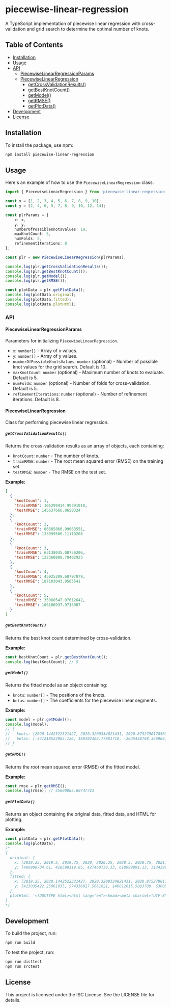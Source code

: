 # piecewise-linear-regression

A TypeScript implementation of piecewise linear regression with cross-validation and grid search to determine the optimal number of knots.

## Table of Contents
- [Installation](#installation)
- [Usage](#usage)
- [API](#api)
  - [PiecewiseLinearRegressionParams](#piecewiselinearregressionparams)
  - [PiecewiseLinearRegression](#piecewiselinearregression)
    - [getCrossValidationResults()](#getcrossvalidationresults)
    - [getBestKnotCount()](#getbestknotcount)
    - [getModel()](#getmodel)
    - [getRMSE()](#getrmse)
    - [getPlotData()](#getplotdata)
- [Development](#development)
- [License](#license)

## Installation

To install the package, use npm:

```bash
npm install piecewise-linear-regression
```

## Usage

Here's an example of how to use the `PiecewiseLinearRegression` class:

```typescript
import { PiecewiseLinearRegression } from 'piecewise-linear-regression';

const x = [1, 2, 3, 4, 5, 6, 7, 8, 9, 10];
const y = [2, 4, 6, 5, 7, 8, 9, 10, 12, 14];

const plrParams = {
    x: x,
    y: y,
    numberOfPossibleKnotsValues: 10,
    maxKnotCount: 5,
    numFolds: 5,
    refinementIterations: 8
};

const plr = new PiecewiseLinearRegression(plrParams);

console.log(plr.getCrossValidationResults());
console.log(plr.getBestKnotCount());
console.log(plr.getModel());
console.log(plr.getRMSE());

const plotData = plr.getPlotData();
console.log(plotData.original);
console.log(plotData.fitted);
console.log(plotData.plotHtml);
```

### API

#### PiecewiseLinearRegressionParams

Parameters for initializing `PiecewiseLinearRegression`.

- `x`: `number[]` - Array of x values.
- `y`: `number[]` - Array of y values.
- `numberOfPossibleKnotsValues`: `number` (optional) - Number of possible knot values for the grid search. Default is 10.
- `maxKnotCount`: `number` (optional) - Maximum number of knots to evaluate. Default is 5.
- `numFolds`: `number` (optional) - Number of folds for cross-validation. Default is 5.
- `refinementIterations`: `number` (optional) - Number of refinement iterations. Default is 8.

#### PiecewiseLinearRegression

Class for performing piecewise linear regression.

##### `getCrossValidationResults()`

Returns the cross-validation results as an array of objects, each containing:
- `knotCount`: `number` - The number of knots.
- `trainRMSE`: `number` - The root mean squared error (RMSE) on the training set.
- `testRMSE`: `number` - The RMSE on the test set.

**Example:**

```json
[
  {
    "knotCount": 1,
    "trainRMSE": 105299414.99391018,
    "testRMSE": 145637666.0650324
  },
  {
    "knotCount": 2,
    "trainRMSE": 86685860.99063551,
    "testRMSE": 133999506.11119208
  },
  {
    "knotCount": 3,
    "trainRMSE": 63138045.08756206,
    "testRMSE": 122360808.70402923
  },
  {
    "knotCount": 4,
    "trainRMSE": 45925209.68797879,
    "testRMSE": 187103043.9565541
  },
  {
    "knotCount": 5,
    "trainRMSE": 35060547.07612642,
    "testRMSE": 106186937.9715987
  }
]
```

##### `getBestKnotCount()`

Returns the best knot count determined by cross-validation.

**Example:**

```javascript
const bestKnotCount = plr.getBestKnotCount();
console.log(bestKnotCount); // 5
```

##### `getModel()`

Returns the fitted model as an object containing:
- `knots`: `number[]` - The positions of the knots.
- `betas`: `number[]` - The coefficients for the piecewise linear segments.

**Example:**

```javascript
const model = plr.getModel();
console.log(model);
// {
//   knots: [2020.1442522321427, 2020.3200334821431, 2020.8752790178569, 2022.0443638392858, 2022.352678571429],
//   betas: [-341218523983.126, 169192303.77881718, -2635458768.356966, 3347396804.36822, -675523302.5786195, -1157763747.8393607, 1218123646.153238]
// }
```

##### `getRMSE()`

Returns the root mean squared error (RMSE) of the fitted model.

**Example:**

```javascript
const rmse = plr.getRMSE();
console.log(rmse); // 45600885.60747723
```

##### `getPlotData()`

Returns an object containing the original data, fitted data, and HTML for plotting.

**Example:**

```javascript
const plotData = plr.getPlotData();
console.log(plotData);
/*
{
  original: {
    x: [2019.25, 2019.5, 2019.75, 2020, 2020.25, 2020.5, 2020.75, 2021, 2021.25, 2021.5, 2021.75, 2022, 2022.25, 2022.5, 2022.75, 2023, 2023.25, 2023.5, 2023.75, 2024, 2024.25],
    y: [480908734.61, 418598119.85, 427460738.33, 618999891.13, 313439976.55, 299484629.79, 519625618.31, 665667339.66, 708570866.01, 766344390.58, 749944347.47, 902043201.84, 674475488.5, 631845186.9, 652163993.42, 779891715.88, 797533136.93, 836989815.67, 956302630.94, 1124572881.12, 1010948927.96]
  },
  fitted: {
    x: [2019.25, 2020.1442522321427, 2020.3200334821431, 2020.8752790178569, 2022.0443638392858, 2022.352678571429, 2024.25],
    y: [423035422.25061035, 574336017.5661621, 140812615.5883789, 630056303.138794, 870428369.5217285, 576864428.3261719, 1081489194.3897705]
  },
  plotHtml: '<!DOCTYPE html><html lang="en"><head><meta charset="UTF-8"><meta name="viewport" content="width=device-width, initial-scale=1.0"><script src="https://cdn.plot.ly/plotly-latest.min.js"></script><title>Scatter and Line Plot</title><style>body, html {width: 100%;height: 100%;margin: 0;padding: 0;display: flex;justify-content: center;align-items: center;}#plot-container {width: 100%;max-width: 1200px;height: 50vw;max-height: 800px;}#plot {width: 100%;height: 100%;}</style></head><body><div id="plot-container"><div id="plot"></div></div><script>var traceOrig = {x: [2019.25,2019.5,2019.75,2020,2020.25,2020.5,2020.75,2021,2021.25,2021.5,2021.75,2022,2022.25,2022.5,2022.75,2023,2023.25,2023.5,2023.75,2024,2024.25],y: [480908734.61,418598119.85,427460738.33,618999891.13,313439976.55,299484629.79,519625618.31,665667339.66,708570866.01,766344390.58,749944347.47,902043201.84,674475488.5,631845186.9,652163993.42,779891715.88,797533136.93,836989815.67,956302630.94,1124572881.12,1010948927.96],mode: 'lines+markers',type: 'scatter',name: 'Original Data',line: {dash: 'dot',width: 1,color: 'rgb(31, 119, 180)'},marker: {size: 14,color: 'rgb(31, 119, 180)'}};var traceFit = {x: [2019.25,2020.1442522321427,2020.3200334821431,2020.8752790178569,2022.0443638392858,2022.352678571429,2024.25],y: [423035422.25061035,574336017.5661621,140812615.5883789,630056303.138794,870428369.5217285,576864428.3261719,1081489194.3897705],mode: 'lines',type: 'scatter',name: 'PLR Fit',line: {dash: 'solid',width: 3,color: 'rgb(255, 127, 14)'}};var data = [traceOrig, traceFit];var layout = {title: 'Scatter and Line Plot',xaxis: {title: 'X Axis'},yaxis: {title: 'Y Axis'},autosize: true};Plotly.newPlot('plot', data, layout, {responsive: true});</script></body></html>'
}
*/
```

## Development

To build the project, run:

```bash
npm run build
```

To test the project, run:

```bash
npm run disttest
npm run srctest
```

## License

This project is licensed under the ISC License. See the LICENSE file for details.
